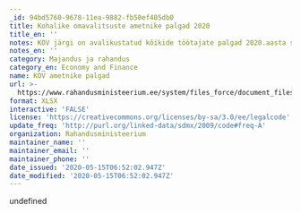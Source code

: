 ```yaml
---
_id: 94bd5760-9678-11ea-9882-fb50ef405db0
title: Kohalike omavalitsuste ametnike palgad 2020
title_en: ''
notes: KOV järgi on avalikustatud kõikide töötajate palgad 2020.aasta seisu kohaselt.
notes_en: ''
category: Majandus ja rahandus
category_en: Economy and Finance
name: KOV ametnike palgad
url: >-
  https://www.rahandusministeerium.ee/system/files_force/document_files/kov_-_pohipalgad_01.04.2020.xlsx?download=1
format: XLSX
interactive: 'FALSE'
license: 'https://creativecommons.org/licenses/by-sa/3.0/ee/legalcode'
update_freq: 'http://purl.org/linked-data/sdmx/2009/code#freq-A'
organization: Rahandusministeerium
maintainer_name: ''
maintainer_email: ''
maintainer_phone: ''
date_issued: '2020-05-15T06:52:02.947Z'
date_modified: '2020-05-15T06:52:02.947Z'
---
```

undefined
